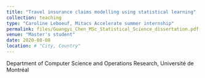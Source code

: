 ```yaml
---
title: "Travel insurance claims modelling using statistical learning"
collection: teaching
type: "Caroline Leboeuf, Mitacs Accelerate summer internship"
permalink: files/Guangyi_Chen_MSc_Statistical_Science_dissertation.pdf
venue: "Master's student"
date: 2020-08-08
location: # "City, Country"
---
```


Department of Computer Science and Operations Research, Université de Montréal
